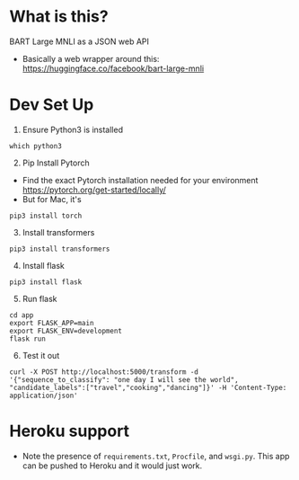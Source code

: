 # What is this?
BART Large MNLI as a JSON web API
- Basically a web wrapper around this: https://huggingface.co/facebook/bart-large-mnli

# Dev Set Up

1. Ensure Python3 is installed

```
which python3
```

2. Pip Install Pytorch
- Find the exact Pytorch installation needed for your environment https://pytorch.org/get-started/locally/
- But for Mac, it's

```
pip3 install torch
```

3. Install transformers

```
pip3 install transformers
```

4. Install flask

```
pip3 install flask
```

5. Run flask

```
cd app
export FLASK_APP=main
export FLASK_ENV=development
flask run
```

6. Test it out

```
curl -X POST http://localhost:5000/transform -d '{"sequence_to_classify": "one day I will see the world", "candidate_labels":["travel","cooking","dancing"]}' -H 'Content-Type: application/json'
```


# Heroku support
- Note the presence of `requirements.txt`, `Procfile`, and `wsgi.py`.  This app can be pushed to Heroku and it would just work.


